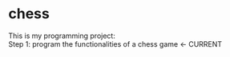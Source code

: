 # chess

This is my programming project:  
Step 1: program the functionalities of a chess game <- CURRENT
